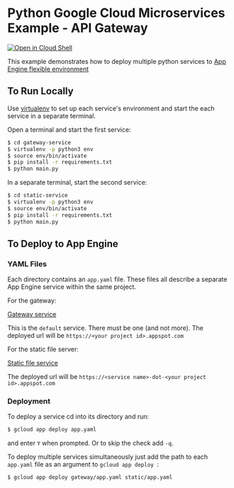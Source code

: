 # Python Google Cloud Microservices Example - API Gateway

[![Open in Cloud Shell][shell_img]][shell_link]

[shell_img]: http://gstatic.com/cloudssh/images/open-btn.png
[shell_link]: https://console.cloud.google.com/cloudshell/open?git_repo=https://github.com/GoogleCloudPlatform/python-docs-samples&page=editor&open_in_editor=appengine/flexible/multiple_services/README.md

This example demonstrates how to deploy multiple python services to [App Engine flexible environment](https://cloud.google.com/appengine/docs/flexible/)

## To Run Locally

Use [virtualenv](https://virtualenv.pypa.io/en/stable/) to set up each
service's environment and start the each service in a separate terminal.

Open a terminal and start the first service:

```Bash
$ cd gateway-service
$ virtualenv -p python3 env
$ source env/bin/activate
$ pip install -r requirements.txt
$ python main.py
```

In a separate terminal, start the second service:

```Bash
$ cd static-service
$ virtualenv -p python3 env
$ source env/bin/activate
$ pip install -r requirements.txt
$ python main.py
```

## To Deploy to App Engine

### YAML Files

Each directory contains an `app.yaml` file.  These files all describe a
separate App Engine service within the same project.

For the gateway:

[Gateway service <default>](gateway/app.yaml)

This is the `default` service.  There must be one (and not more).  The deployed
url will be `https://<your project id>.appspot.com`

For the static file server:

[Static file service <static>](static/app.yaml)

The deployed url will be `https://<service name>-dot-<your project id>.appspot.com`

### Deployment

To deploy a service cd into its directory and run:
```Bash
$ gcloud app deploy app.yaml
```
and enter `Y` when prompted.  Or to skip the check add `-q`.

To deploy multiple services simultaneously just add the path to each `app.yaml`
file as an argument to `gcloud app deploy `:
```Bash
$ gcloud app deploy gateway/app.yaml static/app.yaml
```
